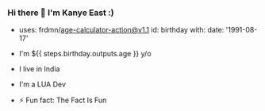 ### Hi there 👋 I'm Kanye East :)

<!--
**TheRealKanyeEast/TheRealKanyeEast** is a ✨ _special_ ✨ repository because its `README.md` (this file) appears on your GitHub profile. -->
<!-- - I'm also the Owner of TriStar Hub! -->

- uses: frdmn/age-calculator-action@v1.1
  id: birthday
  with:
    date: '1991-08-17'

- I'm ${{ steps.birthday.outputs.age }} y/o
- I live in India
- I'm a LUA Dev
- ⚡ Fun fact: The Fact Is Fun
